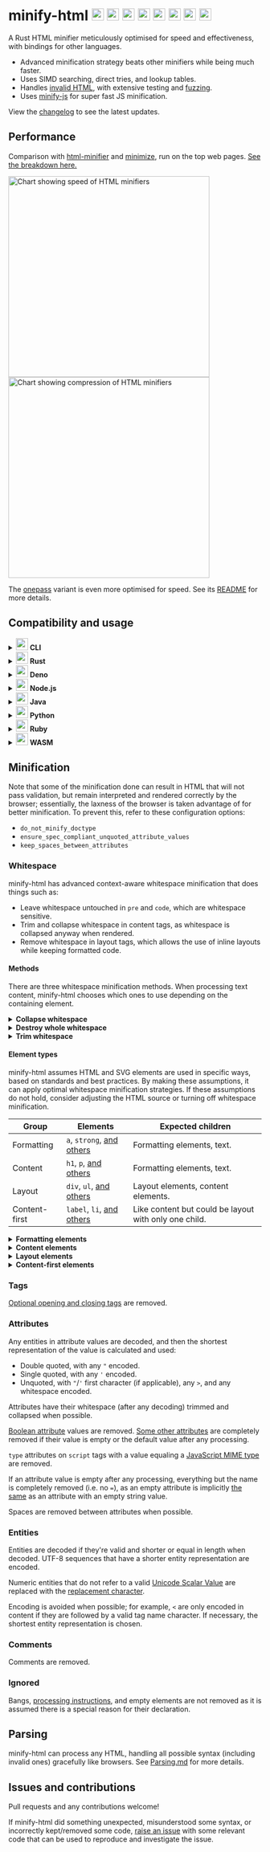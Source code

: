 <h1>
minify-html
<img width="24" src="https://wilsonl.in/minify-html/icon/cli.png">
<img width="24" src="https://wilsonl.in/minify-html/icon/deno.png">
<img width="24" src="https://wilsonl.in/minify-html/icon/java.png">
<img width="24" src="https://wilsonl.in/minify-html/icon/nodejs.png">
<img width="24" src="https://wilsonl.in/minify-html/icon/python.png">
<img width="24" src="https://wilsonl.in/minify-html/icon/ruby.png">
<img width="24" src="https://wilsonl.in/minify-html/icon/rust.png">
<img width="24" src="https://wilsonl.in/minify-html/icon/wasm.png">
</h1>

A Rust HTML minifier meticulously optimised for speed and effectiveness, with bindings for other languages.

- Advanced minification strategy beats other minifiers while being much faster.
- Uses SIMD searching, direct tries, and lookup tables.
- Handles [invalid HTML](./notes/Parsing.md), with extensive testing and [fuzzing](./fuzz).
- Uses [minify-js](https://github.com/wilsonzlin/minify-js) for super fast JS minification.

View the [changelog](./CHANGELOG.md) to see the latest updates.

## Performance

Comparison with [html-minifier](https://github.com/kangax/html-minifier) and [minimize](https://github.com/Swaagie/minimize), run on the top web pages. [See the breakdown here.](./bench)

<img width="400" alt="Chart showing speed of HTML minifiers" src="https://wilsonl.in/minify-html/bench/0.10.7/core/average-speeds.png"><img width="400" alt="Chart showing compression of HTML minifiers" src="https://wilsonl.in/minify-html/bench/0.10.7/core/average-sizes.png">

The [onepass](https://github.com/wilsonzlin/minify-html/tree/master/rust/onepass) variant is even more optimised for speed. See its [README](https://github.com/wilsonzlin/minify-html/tree/master/rust/onepass) for more details.

## Compatibility and usage

<details>
<summary><img width="24" src="https://wilsonl.in/minify-html/icon/cli.png"> <strong>CLI</strong></summary>

Precompiled binaries are available for Linux, macOS, and Windows.

### Get

[Linux x64](https://wilsonl.in/minify-html/bin/0.10.7-linux-x86_64) |
[Linux ARM64](https://wilsonl.in/minify-html/bin/0.10.7-linux-arm64) |
[macOS x64](https://wilsonl.in/minify-html/bin/0.10.7-macos-x86_64) |
[Windows x64](https://wilsonl.in/minify-html/bin/0.10.7-windows-x86_64.exe)

### Use

Use the `--help` argument for more details.

```bash
minify-html --output /path/to/output.min.html --keep-closing-tags --minify-css /path/to/src.html
```

To quickly parallel process a batch of files in place:

```bash
minify-html --keep-closing-tags --minify-css /path/to/**/*.html
```

</details>

<details>
<summary><img width="24" src="https://wilsonl.in/minify-html/icon/rust.png"> <strong>Rust</strong></summary>

### Get

```toml
[dependencies]
minify-html = "0.10.7"
```

### Use

Check out the [docs](https://docs.rs/minify-html) for API and usage examples.

</details>

<details>
<summary><img width="24" src="https://wilsonl.in/minify-html/icon/deno.png"> <strong>Deno</strong></summary>

- Package: https://wilsonl.in/minify-html/deno/0.10.7/index.js
- Binding: [WASM](https://webassembly.org/)
- Platforms: All

### Use

```ts
import init, {minify} from "https://wilsonl.in/minify-html/deno/0.10.7/index.js";

const encoder = new TextEncoder();
const decoder = new TextDecoder();

await init();

const minified = decoder.decode(minify(encoder.encode("<p>  Hello, world!  </p>"), { keep_spaces_between_attributes: true, keep_comments: true }));
```

All [`Cfg` fields](https://docs.rs/minify-html/latest/minify_html/struct.Cfg.html) are available as snake_case properties on the object provided as the second argument; if any are not set, they default to `false`.

</details>

<details>
<summary><img width="24" src="https://wilsonl.in/minify-html/icon/nodejs.png"> <strong>Node.js</strong></summary>

- Package: [@minify-html/node](https://www.npmjs.com/package/@minify-html/node)
- Binding: [Neon](https://github.com/neon-bindings/neon)
- Platforms: Linux (ARM64 and x64), macOS (x64), Windows (x64); Node.js 8.6.0 and higher

### Get

Using npm:

```bash
npm i @minify-html/node
```

Using Yarn:

```bash
yarn add @minify-html/node
```

### Use

TypeScript definitions are available.

```ts
import { Buffer } from "node:buffer";
import * as minifyHtml from "@minify-html/node";
// Or `const minifyHtml = require("@minify-html/node")` if not using TS/ESM.

const minified = minifyHtml.minify(Buffer.from("<p>  Hello, world!  </p>"), { keep_spaces_between_attributes: true, keep_comments: true });
```

All [`Cfg` fields](https://docs.rs/minify-html/latest/minify_html/struct.Cfg.html) are available as snake_case properties on the object provided as the second argument; if any are not set, they default to `false`.

</details>

<details>
<summary><img width="24" src="https://wilsonl.in/minify-html/icon/java.png"> <strong>Java</strong></summary>

- Package: [in.wilsonl.minifyhtml](https://search.maven.org/artifact/in.wilsonl.minifyhtml/minify-html)
- Binding: [JNI](https://github.com/jni-rs/jni-rs)
- Platforms: Linux, macOS, Windows; Java 7 and higher

### Get

Add as a Maven dependency:

```xml
<dependency>
  <groupId>in.wilsonl.minifyhtml</groupId>
  <artifactId>minify-html</artifactId>
  <version>0.10.7</version>
</dependency>
```

### Use

```java
import in.wilsonl.minifyhtml.Configuration;
import in.wilsonl.minifyhtml.MinifyHtml;

Configuration cfg = new Configuration.Builder()
    .setKeepHtmlAndHeadOpeningTags(true)
    .setMinifyCss(true)
    .build();

String minified = MinifyHtml.minify("<p>  Hello, world!  </p>", cfg);
```

All [`Cfg` fields](https://docs.rs/minify-html/latest/minify_html/struct.Cfg.html) are available as camelCase setter methods on the `Builder`; if any are not set, they default to `false`.

</details>

<details>
<summary><img width="24" src="https://wilsonl.in/minify-html/icon/python.png"> <strong>Python</strong></summary>

- Package: [minify-html](https://pypi.org/project/minify-html)
- Binding: [PyO3](https://github.com/PyO3/pyo3)
- Platforms: Linux (ARM64 and x64), macOS (x64), Windows (x64); Python 3.8 to 3.10

### Get

Add the PyPI project as a dependency and install it using `pip` or `pipenv`.

### Use

```python
import minify_html

minified = minify_html.minify("<p>  Hello, world!  </p>", minify_js=True, remove_processing_instructions=True)
```

All [`Cfg` fields](https://docs.rs/minify-html/latest/minify_html/struct.Cfg.html) are available as Python keyword arguments; if any are omitted, they default to `False`.

</details>

<details>
<summary><img width="24" src="https://wilsonl.in/minify-html/icon/ruby.png"> <strong>Ruby</strong></summary>

- Package: [minify_html](https://rubygems.org/gems/minify_html)
- Binding: [Rutie](https://github.com/danielpclark/rutie)
- Platforms: Linux, macOS; Ruby 2.5 and higher

### Get

Add the library as a dependency to `Gemfile` or `*.gemspec`.

### Use

```ruby
require 'minify_html'

print MinifyHtml.minify("<p>  Hello, world!  </p>", { :keep_spaces_between_attributes => true, :minify_js => true })
```

All [`Cfg` fields](https://docs.rs/minify-html/latest/minify_html/struct.Cfg.html) are available; if any are omitted, they default to `false`.

</details>

<details>
<summary><img width="24" src="https://wilsonl.in/minify-html/icon/wasm.png"> <strong>WASM</strong></summary>

- Package: [@minify-html/wasm](https://npmjs.org/package/@minify-html/wasm)
- Binding: [WASM](https://webassembly.org/)
- Platforms: All

A bundler may be required to use the WebAssembly module, see [this](https://rustwasm.github.io/wasm-bindgen/reference/deployment.html#bundlers) for more details.

### Use

```ts
import init, {minify} from "@minify-html/wasm";

const encoder = new TextEncoder();
const decoder = new TextDecoder();

await init();

const minified = decoder.decode(minify(encoder.encode("<p>  Hello, world!  </p>"), { keep_spaces_between_attributes: true, keep_comments: true }));
```

All [`Cfg` fields](https://docs.rs/minify-html/latest/minify_html/struct.Cfg.html) are available as snake_case properties on the object provided as the second argument; if any are not set, they default to `false`.

</details>

## Minification

Note that some of the minification done can result in HTML that will not pass validation, but remain interpreted and rendered correctly by the browser; essentially, the laxness of the browser is taken advantage of for better minification. To prevent this, refer to these configuration options:

- `do_not_minify_doctype`
- `ensure_spec_compliant_unquoted_attribute_values`
- `keep_spaces_between_attributes`

### Whitespace

minify-html has advanced context-aware whitespace minification that does things such as:

- Leave whitespace untouched in `pre` and `code`, which are whitespace sensitive.
- Trim and collapse whitespace in content tags, as whitespace is collapsed anyway when rendered.
- Remove whitespace in layout tags, which allows the use of inline layouts while keeping formatted code.

#### Methods

There are three whitespace minification methods. When processing text content, minify-html chooses which ones to use depending on the containing element.

<details>
<summary><strong>Collapse whitespace</strong></summary>

> **Applies to:** any element except [whitespace sensitive](./src/spec/tag/whitespace.rs) elements.

Reduce a sequence of whitespace characters in text nodes to a single space (U+0020).

<table><thead><tr><th>Before<th>After<tbody><tr><td>

```html
<p>↵
··The·quick·brown·fox↵
··jumps·over·the·lazy↵
··dog.↵
</p>
```

<td>

```html
<p>·The·quick·brown·fox·jumps·over·the·lazy·dog.·</p>
```

</table>
</details>

<details>
<summary><strong>Destroy whole whitespace</strong></summary>

> **Applies to:** any element except [whitespace sensitive](./src/spec/tag/whitespace.rs), [content](src/spec/tag/whitespace.rs), [content-first](./src/spec/tag/whitespace.rs), and [formatting](./src/spec/tag/whitespace.rs) elements.

Remove any text nodes between tags that only consist of whitespace characters.

<table><thead><tr><th>Before<th>After<tbody><tr><td>

```html
<ul>↵
··<li>A</li>↵
··<li>B</li>↵
··<li>C</li>↵
</ul>
```

<td>

```html
<ul>↵
··<li>A</li><li>B</li><li>C</li>↵
</ul>
```

</table>
</details>

<details>
<summary><strong>Trim whitespace</strong></summary>

> **Applies to:** any element except [whitespace sensitive](./src/spec/tag/whitespace.rs) and [formatting](./src/spec/tag/whitespace.rs) elements.

Remove any leading/trailing whitespace from any leading/trailing text nodes of a tag.

<table><thead><tr><th>Before<th>After<tbody><tr><td>

```html
<p>↵
··Hey,·I·<em>just</em>·found↵
··out·about·this·<strong>cool</strong>·website!↵
··<sup>[1]</sup>↵
</p>
```

<td>

```html
<p>Hey,·I·<em>just</em>·found↵
··out·about·this·<strong>cool</strong>·website!↵
··<sup>[1]</sup></p>
```

</table>
</details>

#### Element types

minify-html assumes HTML and SVG elements are used in specific ways, based on standards and best practices. By making these assumptions, it can apply optimal whitespace minification strategies. If these assumptions do not hold, consider adjusting the HTML source or turning off whitespace minification.

|Group|Elements|Expected children|
|---|---|---|
|Formatting|`a`, `strong`, [and others](./rust/common/spec/tag/whitespace.rs)|Formatting elements, text.|
|Content|`h1`, `p`, [and others](rust/common/spec/tag/whitespace.rs)|Formatting elements, text.|
|Layout|`div`, `ul`, [and others](./rust/common/spec/tag/whitespace.rs)|Layout elements, content elements.|
|Content-first|`label`, `li`, [and others](./rust/common/spec/tag/whitespace.rs)|Like content but could be layout with only one child.|

<details>
<summary><strong>Formatting elements</strong></summary>

> Whitespace is collapsed.

Formatting elements are usually inline elements that wrap around part of some text in a content element, so its whitespace isn't trimmed as they're probably part of the content.

</details>

<details>
<summary><strong>Content elements</strong></summary>

> Whitespace is trimmed and collapsed.

Content elements usually represent a contiguous and complete unit of content such as a paragraph. As such, whitespace is significant but sequences of them are most likely due to formatting.

###### Before

```html
<p>↵
··Hey,·I·<em>just</em>·found↵
··out·about·this·<strong>cool</strong>·website!↵
··<sup>[1]</sup>↵
</p>
```

###### After

```html
<p>Hey,·I·<em>just</em>·found·out·about·this·<strong>cool</strong>·website!·<sup>[1]</sup></p>
```

</details>

<details>
<summary><strong>Layout elements</strong></summary>

> Whitespace is trimmed and collapsed. Whole whitespace is removed.

These elements should only contain other elements and no text. This makes it possible to remove whole whitespace, which is useful when using `display: inline-block` so that whitespace between elements (e.g. indentation) does not alter layout and styling.

###### Before

```html
<ul>↵
··<li>A</li>↵
··<li>B</li>↵
··<li>C</li>↵
</ul>
```

###### After

```html
<ul><li>A</li><li>B</li><li>C</li></ul>
```

</details>

<details>
<summary><strong>Content-first elements</strong></summary>

> Whitespace is trimmed and collapsed.

These elements are usually like content elements but are occasionally used like a layout element with one child. Whole whitespace is not removed as it might contain content, but this is OK for using as layout as there is only one child and whitespace is trimmed.

###### Before

```html
<li>↵
··<article>↵
····<section></section>↵
····<section></section>↵
··</article>↵
</li>
```

###### After

```html
<li><article><section></section><section></section></article></li>
```

</details>

### Tags

[Optional opening and closing tags](https://html.spec.whatwg.org/multipage/syntax.html#syntax-tag-omission) are removed.

### Attributes

Any entities in attribute values are decoded, and then the shortest representation of the value is calculated and used:

- Double quoted, with any `"` encoded.
- Single quoted, with any `'` encoded.
- Unquoted, with `"`/`'` first character (if applicable), any `>`, and any whitespace encoded.

Attributes have their whitespace (after any decoding) trimmed and collapsed when possible.

[Boolean attribute](https://github.com/wilsonzlin/html-data) values are removed.
[Some other attributes](https://github.com/wilsonzlin/html-data) are completely removed if their value is empty or the default value after any processing.

`type` attributes on `script` tags with a value equaling a [JavaScript MIME type](https://mimesniff.spec.whatwg.org/#javascript-mime-type) are removed.

If an attribute value is empty after any processing, everything but the name is completely removed (i.e. no `=`), as an empty attribute is implicitly [the same](https://html.spec.whatwg.org/multipage/syntax.html#attributes-2) as an attribute with an empty string value.

Spaces are removed between attributes when possible.

### Entities

Entities are decoded if they're valid and shorter or equal in length when decoded. UTF-8 sequences that have a shorter entity representation are encoded.

Numeric entities that do not refer to a valid [Unicode Scalar Value](https://www.unicode.org/glossary/#unicode_scalar_value) are replaced with the [replacement character](https://en.wikipedia.org/wiki/Specials_(Unicode_block)#Replacement_character).

Encoding is avoided when possible; for example, `<` are only encoded in content if they are followed by a valid tag name character.
If necessary, the shortest entity representation is chosen.

### Comments

Comments are removed.

### Ignored

Bangs, [processing instructions](https://en.wikipedia.org/wiki/Processing_Instruction), and empty elements are not removed as it is assumed there is a special reason for their declaration.

## Parsing

minify-html can process any HTML, handling all possible syntax (including invalid ones) gracefully like browsers. See [Parsing.md](./notes/Parsing.md) for more details.

## Issues and contributions

Pull requests and any contributions welcome!

If minify-html did something unexpected, misunderstood some syntax, or incorrectly kept/removed some code, [raise an issue](https://github.com/wilsonzlin/minify-html/issues) with some relevant code that can be used to reproduce and investigate the issue.
